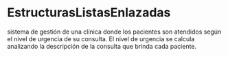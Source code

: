 # EstructurasListasEnlazadas
sistema de gestión de una clínica donde los pacientes son atendidos según el nivel de urgencia de su consulta. El nivel de urgencia se calcula analizando la descripción de la consulta que brinda cada paciente. 
